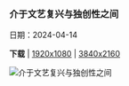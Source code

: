 ### 介于文艺复兴与独创性之间

日期：2024-04-14

**下载**  |  [1920x1080](https://cn.bing.com/th?id=OHR.ChambordCastle_ZH-CN0930093515_1920x1080.jpg)  |  [3840x2160](https://cn.bing.com/th?id=OHR.ChambordCastle_ZH-CN0930093515_UHD.jpg)

![介于文艺复兴与独创性之间](https://cn.bing.com/th?id=OHR.ChambordCastle_ZH-CN0930093515_1920x1080.jpg "香波城堡，中央-卢瓦尔河谷大区，法国 (© Susanne Kremer/eStock Photo)")

